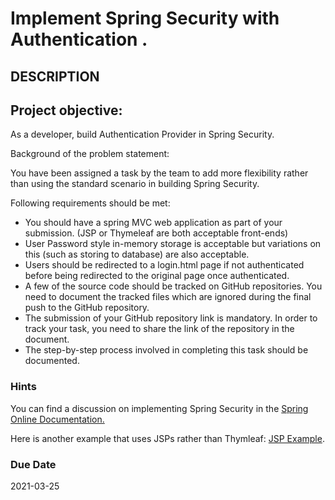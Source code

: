 # Implement Spring Security with Authentication .
## DESCRIPTION

## Project objective: 

As a developer, build Authentication Provider in Spring Security.


Background of the problem statement: 

You have been assigned a task by the team to add more flexibility rather than using the standard scenario in building Spring Security.

Following requirements should be met: 

   * You should have a spring MVC web application as part of your submission. (JSP or Thymeleaf are both acceptable front-ends)
   * User Password style in-memory storage is acceptable but variations on this (such as storing to database) are also acceptable.
   * Users should be redirected to a login.html page if not authenticated before being redirected to the original page once authenticated.
   * A few of the source code should be tracked on GitHub repositories. You need to document the tracked  files which are ignored during the final push to the GitHub repository.
   * The submission of your GitHub repository link  is mandatory. In order to track your task, you need to share the link of the repository in the document. 
   * The step-by-step process involved in completing this task should be documented.


### Hints

You can find a discussion on implementing Spring Security in the [Spring Online Documentation.](https://spring.io/guides/gs/securing-web/)

Here is another example that uses JSPs rather than Thymleaf: [JSP Example](https://www.baeldung.com/spring-security-login).
 

### Due Date

2021-03-25

